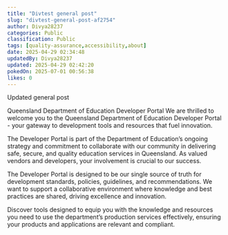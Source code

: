 ```yaml
---
title: "Divtest general post"
slug: "divtest-general-post-af2754"
author: Divya28237
categories: Public
classification: Public
tags: [quality-assurance,accessibility,about]
date: 2025-04-29 02:34:48 
updatedBy: Divya28237
updated: 2025-04-29 02:42:20 
pokedOn: 2025-07-01 00:56:38 
likes: 0
---
```


Updated general post

Queensland Department of Education Developer Portal
We are thrilled to welcome you to the Queensland Department of Education Developer Portal - your gateway to development tools and resources that fuel innovation.

The Developer Portal is part of the Department of Education’s ongoing strategy and commitment to collaborate with our community in delivering safe, secure, and quality education services in Queensland. As valued vendors and developers, your involvement is crucial to our success.

The Developer Portal is designed to be our single source of truth for development standards, policies, guidelines, and recommendations. We want to support a collaborative environment where knowledge and best practices are shared, driving excellence and innovation.

Discover tools designed to equip you with the knowledge and resources you need to use the department’s production services effectively, ensuring your products and applications are relevant and compliant.